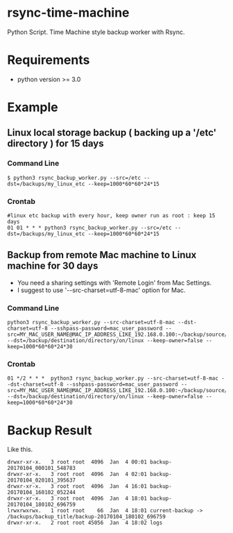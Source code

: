 # rsync-time-machine
Python Script. Time Machine style backup worker with Rsync. 

# Requirements
* python version >= 3.0

# Example
## Linux local storage backup ( backing up a '/etc' directory ) for 15 days
### Command Line
```
$ python3 rsync_backup_worker.py --src=/etc --dst=/backups/my_linux_etc --keep=1000*60*60*24*15
```
### Crontab
```
#linux etc backup with every hour, keep owner run as root : keep 15 days
01 01 * * * python3 rsync_backup_worker.py --src=/etc --dst=/backups/my_linux_etc --keep=1000*60*60*24*15 
```


## Backup from remote Mac machine to Linux machine for 30 days
* You need a sharing settings with 'Remote Login' from Mac Settings.
* I suggest to use '--src-charset=utf-8-mac' option for Mac.

### Command Line
```
python3 rsync_backup_worker.py --src-charset=utf-8-mac --dst-charset=utf-8 --sshpass-password=mac_user_password --src=MY_MAC_USER_NAME@MAC_IP_ADDRESS_LIKE_192.168.0.100:~/backup/source/directory --dst=/backup/destination/directory/on/linux --keep-owner=false --keep=1000*60*60*24*30
```
### Crontab
```
01 */2 * * *  python3 rsync_backup_worker.py --src-charset=utf-8-mac --dst-charset=utf-8 --sshpass-password=mac_user_password --src=MY_MAC_USER_NAME@MAC_IP_ADDRESS_LIKE_192.168.0.100:~/backup/source/directory --dst=/backup/destination/directory/on/linux --keep-owner=false --keep=1000*60*60*24*30
```




# Backup Result
Like this.

```
drwxr-xr-x.   3 root root  4096  Jan  4 00:01 backup-20170104_000101_548783
drwxr-xr-x.   3 root root  4096  Jan  4 02:01 backup-20170104_020101_395637
drwxr-xr-x.   3 root root  4096  Jan  4 16:01 backup-20170104_160102_052244
drwxr-xr-x.   3 root root  4096  Jan  4 18:01 backup-20170104_180102_696759
lrwxrwxrwx.   1 root root    66  Jan  4 18:01 current-backup -> /backups/backup_title/backup-20170104_180102_696759
drwxr-xr-x.   2 root root 45056  Jan  4 18:02 logs
```
